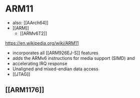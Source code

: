 # ARM11

- also: [[AArch64]]
- [[ARM]]
	- [[ARMv6T2]]

https://en.wikipedia.org/wiki/ARM11

- incorporates all [[ARM926EJ-S]] features
- adds the ARMv6 instructions for media support (SIMD) and 
- accelerating IRQ response
- Unaligned and mixed-endian data access
- [[JTAG]]

## [[ARM1176]]